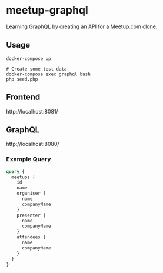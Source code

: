 # meetup-graphql

Learning GraphQL by creating an API for a Meetup.com clone.

## Usage

```shell
docker-compose up

# Create some test data
docker-compose exec graphql bash
php seed.php
```

## Frontend

http://localhost:8081/

## GraphQL

http://localhost:8080/

### Example Query

```graphql
query {
  meetups {
    id
    name
    organiser {
      name
      companyName
    }
    presenter {
      name
      companyName
    }
    attendees {
      name
      companyName
    }
  }
}
```
